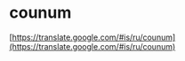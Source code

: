 # counum

[https://translate.google.com/#is/ru/counum](https://translate.google.com/#is/ru/counum)

